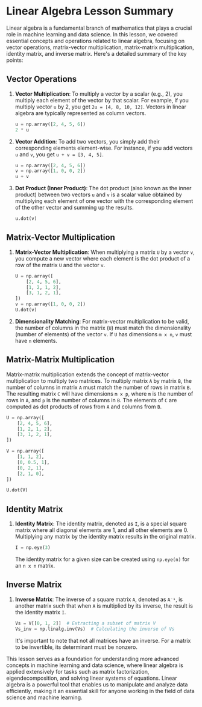 # Linear Algebra Lesson Summary

Linear algebra is a fundamental branch of mathematics that plays a crucial role in machine learning and data science. In this lesson, we covered essential concepts and operations related to linear algebra, focusing on vector operations, matrix-vector multiplication, matrix-matrix multiplication, identity matrix, and inverse matrix. Here's a detailed summary of the key points:

## Vector Operations

1. **Vector Multiplication**: To multiply a vector by a scalar (e.g., 2), you multiply each element of the vector by that scalar. For example, if you multiply vector `u` by 2, you get `2u = [4, 8, 10, 12]`. Vectors in linear algebra are typically represented as column vectors.

   ```python
   u = np.array([2, 4, 5, 6])
   2 * u
   ```

2. **Vector Addition**: To add two vectors, you simply add their corresponding elements element-wise. For instance, if you add vectors `u` and `v`, you get `u + v = [3, 4, 5]`.

   ```python
   u = np.array([2, 4, 5, 6])
   v = np.array([1, 0, 0, 2])
   u + v
   ```

3. **Dot Product (Inner Product)**: The dot product (also known as the inner product) between two vectors `u` and `v` is a scalar value obtained by multiplying each element of one vector with the corresponding element of the other vector and summing up the results.

   ```python
   u.dot(v)
   ```

## Matrix-Vector Multiplication

1. **Matrix-Vector Multiplication**: When multiplying a matrix `U` by a vector `v`, you compute a new vector where each element is the dot product of a row of the matrix `U` and the vector `v`.

   ```python
   U = np.array([
       [2, 4, 5, 6],
       [1, 2, 1, 2],
       [3, 1, 2, 1],
   ])
   v = np.array([1, 0, 0, 2])
   U.dot(v)
   ```

2. **Dimensionality Matching**: For matrix-vector multiplication to be valid, the number of columns in the matrix (`U`) must match the dimensionality (number of elements) of the vector `v`. If `U` has dimensions `m x n`, `v` must have `n` elements.

## Matrix-Matrix Multiplication

Matrix-matrix multiplication extends the concept of matrix-vector multiplication to multiply two matrices. To multiply matrix `A` by matrix `B`, the number of columns in matrix `A` must match the number of rows in matrix `B`. The resulting matrix `C` will have dimensions `m x p`, where `m` is the number of rows in `A`, and `p` is the number of columns in `B`. The elements of `C` are computed as dot products of rows from `A` and columns from `B`.

   ```python
   U = np.array([
       [2, 4, 5, 6],
       [1, 2, 1, 2],
       [3, 1, 2, 1],
   ])
   
   V = np.array([
       [1, 1, 2],
       [0, 0.5, 1],
       [0, 2, 1],
       [2, 1, 0],
   ])
   
   U.dot(V)
   ```

## Identity Matrix

1. **Identity Matrix**: The identity matrix, denoted as `I`, is a special square matrix where all diagonal elements are 1, and all other elements are 0. Multiplying any matrix by the identity matrix results in the original matrix.

   ```python
   I = np.eye(3)
   ```

   The identity matrix for a given size can be created using `np.eye(n)` for an `n x n` matrix.

## Inverse Matrix

1. **Inverse Matrix**: The inverse of a square matrix `A`, denoted as `A⁻¹`, is another matrix such that when `A` is multiplied by its inverse, the result is the identity matrix `I`.

   ```python
   Vs = V[[0, 1, 2]]  # Extracting a subset of matrix V
   Vs_inv = np.linalg.inv(Vs)  # Calculating the inverse of Vs
   ```

   It's important to note that not all matrices have an inverse. For a matrix to be invertible, its determinant must be nonzero.

This lesson serves as a foundation for understanding more advanced concepts in machine learning and data science, where linear algebra is applied extensively for tasks such as matrix factorization, eigendecomposition, and solving linear systems of equations. Linear algebra is a powerful tool that enables us to manipulate and analyze data efficiently, making it an essential skill for anyone working in the field of data science and machine learning.